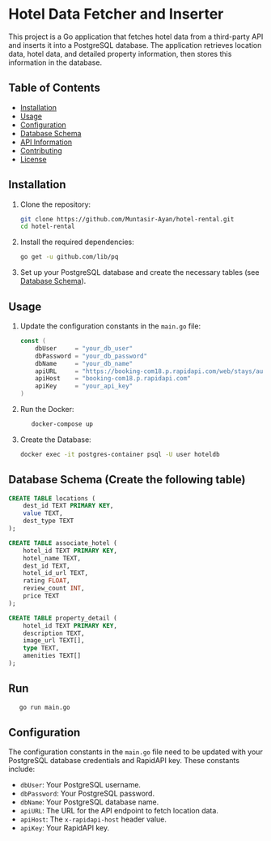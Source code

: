 # Hotel Data Fetcher and Inserter

This project is a Go application that fetches hotel data from a third-party API and inserts it into a PostgreSQL database. The application retrieves location data, hotel data, and detailed property information, then stores this information in the database.

## Table of Contents

- [Installation](#installation)
- [Usage](#usage)
- [Configuration](#configuration)
- [Database Schema](#database-schema)
- [API Information](#api-information)
- [Contributing](#contributing)
- [License](#license)

## Installation

1. Clone the repository:
    ```sh
    git clone https://github.com/Muntasir-Ayan/hotel-rental.git
    cd hotel-rental
    ```

2. Install the required dependencies:
    ```sh
    go get -u github.com/lib/pq
    ```

3. Set up your PostgreSQL database and create the necessary tables (see [Database Schema](#database-schema)).

## Usage

1. Update the configuration constants in the `main.go` file:
    ```go
    const (
        dbUser     = "your_db_user"
        dbPassword = "your_db_password"
        dbName     = "your_db_name"
        apiURL     = "https://booking-com18.p.rapidapi.com/web/stays/auto-complete?query=New%20York"
        apiHost    = "booking-com18.p.rapidapi.com"
        apiKey     = "your_api_key"
    )
    ```

2. Run the Docker:
    ```sh
       docker-compose up
    ```
3. Create the Database:
    ```sh
    docker exec -it postgres-container psql -U user hoteldb
    ```
## Database Schema (Create the following table)

```sql
CREATE TABLE locations (
    dest_id TEXT PRIMARY KEY,
    value TEXT,
    dest_type TEXT
);

CREATE TABLE associate_hotel (
    hotel_id TEXT PRIMARY KEY,
    hotel_name TEXT,
    dest_id TEXT,
    hotel_id_url TEXT,
    rating FLOAT,
    review_count INT,
    price TEXT
);

CREATE TABLE property_detail (
    hotel_id TEXT PRIMARY KEY,
    description TEXT,
    image_url TEXT[],
    type TEXT,
    amenities TEXT[]
);
```
## Run 
```bash
   go run main.go
````

## Configuration

The configuration constants in the `main.go` file need to be updated with your PostgreSQL database credentials and RapidAPI key. These constants include:

- `dbUser`: Your PostgreSQL username.
- `dbPassword`: Your PostgreSQL password.
- `dbName`: Your PostgreSQL database name.
- `apiURL`: The URL for the API endpoint to fetch location data.
- `apiHost`: The `x-rapidapi-host` header value.
- `apiKey`: Your RapidAPI key.



